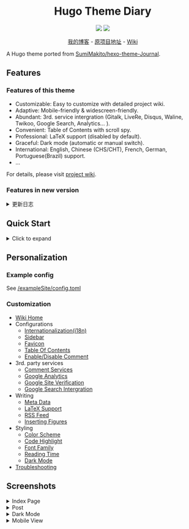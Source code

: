 # <div align="center">Hugo Theme Diary</div>

<div align="center">

![](https://img.shields.io/badge/license-MIT-blue.svg)
![](https://img.shields.io/badge/version-1.3.0.1-brightgreen)

[我的博客](https://hxxxer.github.io/) -
[原项目地址](https://github.com/AmazingRise/hugo-theme-diary/projects/) -
[Wiki](https://github.com/amazingrise/hugo-theme-diary/wiki)


</div>

A Hugo theme ported from [SumiMakito/hexo-theme-Journal](https://github.com/SumiMakito/hexo-theme-Journal/).

## Features

### Features of this theme

- Customizable: Easy to customize with detailed project wiki.
- Adaptive: Mobile-friendly & widescreen-friendly.
- Abundant: 3rd. service intergration (Gitalk, LiveRe, Disqus, Waline, Twikoo, Google Search, Analytics... ).
- Convenient: Table of Contents with scroll spy.
- Professional: LaTeX support (disabled by default).
- Graceful: Dark mode (automatic or manual switch).
- International: English, Chinese (CHS/CHT), French, German, Portuguese(Brazil) support.
- ...

For details, please visit [project wiki](https://github.com/AmazingRise/hugo-theme-diary/wiki/).

### Features in new version

<details>
<summary>更新日志</summary>

1.3.0.1:

- 更改`config.toml`为`hugo.toml`以跟上新版本hugo，同时补充分页配置和修改侧栏配置信息。

</details>

## Quick Start

<details>
<summary>Click to expand</summary>

If your website is using Git as version control, please do as follows:

1. Fetch the theme dir.

From the root of your Hugo site, open the terminal and execute:
```bash
git submodule add https://github.com/AmazingRise/hugo-theme-diary.git themes/diary
```
2. Update git repository.

Then update the git repository from the root of your site:
```bash
git submodule update --remote --merge
```

3. Run example site.

From the root of themes/diary/exampleSite:
```bash
hugo server --themesDir ../..
```

</details>

## Personalization

### Example config

See [/exampleSite/config.toml](https://github.com/AmazingRise/hugo-theme-diary/blob/main/exampleSite/config.toml)

### Customization

- [Wiki Home](https://github.com/AmazingRise/hugo-theme-diary/wiki)
- Configurations
  * [Internationalization(i18n)](https://github.com/AmazingRise/hugo-theme-diary/wiki/Internationalization)
  * [Sidebar](https://github.com/AmazingRise/hugo-theme-diary/wiki/Customization#customize-sidebar)
  * [Favicon](https://github.com/AmazingRise/hugo-theme-diary/wiki/Customization#add-favicon)
  * [Table Of Contents](https://github.com/AmazingRise/hugo-theme-diary/wiki/Table-Of-Contents)
  * [Enable/Disable Comment](https://github.com/AmazingRise/hugo-theme-diary/wiki/Comment-Area)
- 3rd. party services
  * [Comment Services](https://github.com/AmazingRise/hugo-theme-diary/wiki/Comment)
  * [Google Analytics](https://github.com/AmazingRise/hugo-theme-diary/wiki/Customization#add-google-analytics)
  * [Google Site Verification](https://github.com/AmazingRise/hugo-theme-diary/wiki/Customization#add-google-site-verification)
  * [Google Search Intergration](https://github.com/AmazingRise/hugo-theme-diary/wiki/Customization#add-google-search-box-on-your-site)
- Writing
  * [Meta Data](https://github.com/AmazingRise/hugo-theme-diary/wiki/Post's-meta-data)
  * [LaTeX Support](https://github.com/AmazingRise/hugo-theme-diary/wiki/MathJax)
  * [RSS Feed](https://github.com/AmazingRise/hugo-theme-diary/wiki/RSS-Feed)
  * [Inserting Figures](https://github.com/AmazingRise/hugo-theme-diary/wiki/Inserting-Figures)
- Styling
  * [Color Scheme](https://github.com/AmazingRise/hugo-theme-diary/wiki/Customization#change-color-scheme)
  * [Code Highlight](https://github.com/AmazingRise/hugo-theme-diary/wiki/Customization#about-highlight)
  * [Font Family](https://github.com/AmazingRise/hugo-theme-diary/wiki/Customization#change-default-font-scheme)
  * [Reading Time](https://github.com/AmazingRise/hugo-theme-diary/wiki/Reading-Time)
  * [Dark Mode](https://github.com/AmazingRise/hugo-theme-diary/wiki/Dark-Mode)
- [Troubleshooting](https://github.com/AmazingRise/hugo-theme-diary/wiki/Troubleshooting)


## Screenshots

<details>
<summary>Index Page</summary>

![](images/main.png)

</details>

<details>
<summary>Post</summary>

![](images/essay.png)

![](images/essay2.png)

</details>

<details>
<summary>Dark Mode</summary>

![](images/dark.png)

</details>

<details>
<summary>Mobile View</summary>

![](images/m_main.png)

![](images/m_drawer.png)

</details>



</details>
